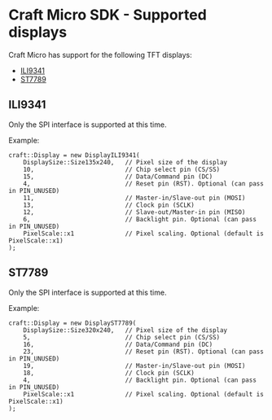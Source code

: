 # Craft Micro SDK - Supported displays

Craft Micro has support for the following TFT displays:

- [ILI9341](#ili9341)
- [ST7789](#st7789)

## ILI9341

Only the SPI interface is supported at this time.

Example:

```
craft::Display = new DisplayILI9341(
    DisplaySize::Size135x240,   // Pixel size of the display
    10,                         // Chip select pin (CS/SS)
    15,                         // Data/Command pin (DC)
    4,                          // Reset pin (RST). Optional (can pass in PIN_UNUSED)
    11,                         // Master-in/Slave-out pin (MOSI)
    13,                         // Clock pin (SCLK)
    12,                         // Slave-out/Master-in pin (MISO)
    6,                          // Backlight pin. Optional (can pass in PIN_UNUSED)
    PixelScale::x1              // Pixel scaling. Optional (default is PixelScale::x1)
);
```

## ST7789

Only the SPI interface is supported at this time.

Example:

```
craft::Display = new DisplayST7789(
    DisplaySize::Size320x240,   // Pixel size of the display
    5,                          // Chip select pin (CS/SS)
    16,                         // Data/Command pin (DC)
    23,                         // Reset pin (RST). Optional (can pass in PIN_UNUSED)
    19,                         // Master-in/Slave-out pin (MOSI)
    18,                         // Clock pin (SCLK)
    4,                          // Backlight pin. Optional (can pass in PIN_UNUSED)
    PixelScale::x1              // Pixel scaling. Optional (default is PixelScale::x1)
);
```

